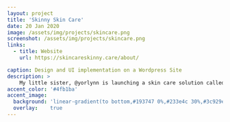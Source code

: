 ```yaml
---
layout: project
title: 'Skinny Skin Care'
date: 20 Jan 2020
image: /assets/img/projects/skincare.png
screenshot: /assets/img/projects/skincare.png
links:
  - title: Website
    url: https://skincareskinny.care/about/

caption: Design and UI implementation on a Wordpress Site
description: >
    My little sister, @yorlynn is launching a skin care solution called "Skinny Skin Care". Helped her do some light design on her website with Figma and then helped her implement the design with Wordpress Elementor.
accent_color: '#4fb1ba'
accent_image:
  background: 'linear-gradient(to bottom,#193747 0%,#233e4c 30%,#3c929e 50%,#d5d5d4 70%,#cdccc8 100%)'
  overlay:    true
---
```

